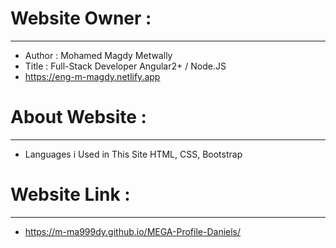 # Website Owner :
-----------------------
- Author : Mohamed Magdy Metwally
- Title : Full-Stack Developer Angular2+ / Node.JS
- https://eng-m-magdy.netlify.app
#
# About Website :
-----------------------
- Languages i Used in This Site HTML, CSS, Bootstrap
#
# Website Link :
------------------------
- https://m-ma999dy.github.io/MEGA-Profile-Daniels/
